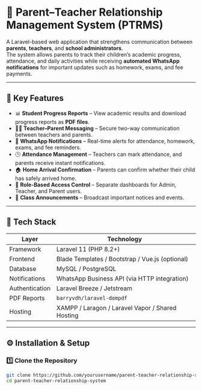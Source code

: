 # 📘 Parent–Teacher Relationship Management System (PTRMS)

A Laravel-based web application that strengthens communication between **parents**, **teachers**, and **school administrators**.  
The system allows parents to track their children’s academic progress, attendance, and daily activities while receiving **automated WhatsApp notifications** for important updates such as homework, exams, and fee payments.

---

## 🚀 Key Features

- 📊 **Student Progress Reports** – View academic results and download progress reports as **PDF files**.  
- 🧑‍🏫 **Teacher–Parent Messaging** – Secure two-way communication between teachers and parents.  
- 📱 **WhatsApp Notifications** – Real-time alerts for attendance, homework, exams, and fee reminders.  
- 🕒 **Attendance Management** – Teachers can mark attendance, and parents receive instant notifications.  
- 🏠 **Home Arrival Confirmation** – Parents can confirm whether their child has safely arrived home.  
- 🔐 **Role-Based Access Control** – Separate dashboards for Admin, Teacher, and Parent users.  
- 💬 **Class Announcements** – Broadcast important notices and events.  

---

## 🧩 Tech Stack

| Layer | Technology |
|-------|-------------|
| Framework | Laravel 11 (PHP 8.2+) |
| Frontend | Blade Templates / Bootstrap / Vue.js (optional) |
| Database | MySQL / PostgreSQL |
| Notifications | WhatsApp Business API (via HTTP integration) |
| Authentication | Laravel Breeze / Jetstream |
| PDF Reports | `barryvdh/laravel-dompdf` |
| Hosting | XAMPP / Laragon / Laravel Vapor / Shared Hosting |

---

## ⚙️ Installation & Setup

### 1️⃣ Clone the Repository
```bash
git clone https://github.com/yourusername/parent-teacher-relationship-system.git
cd parent-teacher-relationship-system
